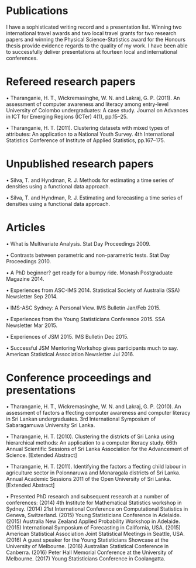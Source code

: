 # Publications

I have a sophisticated writing record and a presentation list. Winning two international travel awards and two local travel grants for two research papers and winning the Physical Science-Statistics award for the Honours thesis provide evidence regards to the quality of my work. I have been able to successfully deliver presentations at fourteen local and international conferences. 


# Refereed research papers

• Tharanganie, H. T., Wickremasinghe, W. N. and Lakraj, G. P. (2011). An assessment of computer awareness and literacy among entry-level University of Colombo undergraduates: A case study. Journal on Advances in ICT for Emerging Regions (ICTer) 4(1), pp.15–25.

• Tharanganie, H. T. (2011). Clustering datasets with mixed types of attributes: An application to a National Youth Survey. 4th International Statistics Conference of Institute of Applied Statistics, pp.167–175.


# Unpublished research papers

• Silva, T. and Hyndman, R. J. Methods for estimating a time series of densities using a functional data approach.

• Silva, T. and Hyndman, R. J. Estimating and forecasting a time series of densities using a functional data approach.


# Articles

• What is Multivariate Analysis. Stat Day Proceedings 2009.

• Contrasts between parametric and non-parametric tests. Stat Day Proceedings 2010.

• A PhD beginner? get ready for a bumpy ride. Monash Postgraduate Magazine 2014.

• Experiences from ASC-IMS 2014. Statistical Society of Australia (SSA) Newsletter Sep 2014.

• IMS-ASC Sydney: A Personal View. IMS Bulletin Jan/Feb 2015.

• Experiences from the Young Statisticians Conference 2015. SSA Newsletter Mar 2015.

• Experiences of JSM 2015. IMS Bulletin Dec 2015.

• Successful JSM Mentoring Workshop gives participants much to say. American Statistical Association Newsletter Jul 2016.


# Conference proceedings and presentations

• Tharanganie, H. T., Wickremasinghe, W. N. and Lakraj, G. P. (2010). An assessment of factors
a ffecting computer awareness and computer literacy in Sri Lankan undergraduates. 3rd International Symposium of Sabaragamuwa University Sri Lanka.

• Tharanganie, H. T. (2010). Clustering the districts of Sri Lanka using hierarchical methods: An
application to a computer literacy study. 66th Annual Scientific Sessions of Sri Lanka Association for the Advancement of Science. [Extended Abstract]

• Tharanganie, H. T. (2011). Identifying the factors a ffecting child labour in agriculture sector
in Polonnaruwa and Monaragala districts of Sri Lanka. Annual Academic Sessions 2011 of the
Open University of Sri Lanka. [Extended Abstract]

• Presented PhD research and subsequent research at a number of conferences:
(2014) 4th Institute for Mathematical Statistics workshop in Sydney.
(2014) 21st International Conference on Computational Statistics in Geneva, Switzerland.
(2015) Young Statisticians Conference in Adelaide.
(2015) Australia New Zealand Applied Probability Workshop in Adelaide.
(2015) International Symposium of Forecasting in California, USA.
(2015) American Statistical Association Joint Statistical Meetings in Seattle, USA.
(2016) A guest speaker for the Young Statisticians Showcase at the University of Melbourne.
(2016) Australian Statistical Conference in Canberra.
(2016) Peter Hall Memorial Conference at the University of Melbourne.
(2017) Young Statisticians Conference in Coolangatta.
